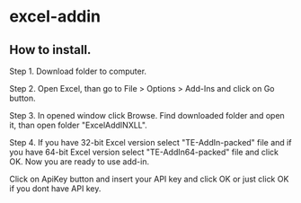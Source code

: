 # excel-addin
## How to install.

Step 1.
Download folder to computer.

Step 2.
Open Excel, than go to File > Options > Add-Ins and click on Go button. 

Step 3. 
In opened window click Browse. Find downloaded folder and open it, than open folder "ExcelAddINXLL". 

Step 4.
If you have 32-bit Excel version select "TE-AddIn-packed" file and if you have 64-bit Excel version select "TE-AddIn64-packed" file and click OK. Now you are ready to use add-in.

Click on ApiKey button and insert your API key and click OK or just click OK if you dont have API key. 
           
           
